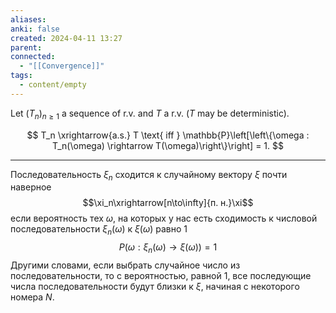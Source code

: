 ```yaml
---
aliases: 
anki: false
created: 2024-04-11 13:27
parent: 
connected:
  - "[[Convergence]]"
tags:
  - content/empty
---
```


Let $(T_n)_{n\geq1}$ a sequence of r.v. and $T$ a r.v. ($T$ may be deterministic).

$$ T_n \xrightarrow{a.s.} T \text{ iff } \mathbb{P}\left[\left\{\omega : T_n(\omega) \rightarrow T(\omega)\right\}\right] = 1. $$

---

Последовательность $\xi_n$ сходится к случайному вектору $\xi$ почти наверное
$$\xi_n\xrightarrow[n\to\infty]{п. н.}\xi$$
если вероятность тех $\omega$, на которых у нас есть сходимость к числовой последовательности $\xi_n(\omega)$ к $\xi(\omega)$ равно 1
$$P\big(\omega:\xi_n(\omega)\to\xi(\omega)\big)=1$$
Другими словами, если выбрать случайное число из последовательности, то с вероятностью, равной 1, все последующие числа последовательности будут близки к $\xi$, начиная с некоторого номера $N$.


